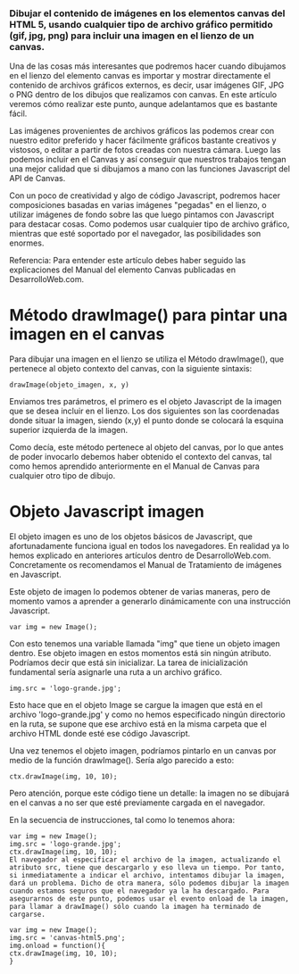 ### Dibujar el contenido de imágenes en los elementos canvas del HTML 5, usando cualquier tipo de archivo gráfico permitido (gif, jpg, png) para incluir una imagen en el lienzo de un canvas.

Una de las cosas más interesantes que podremos hacer cuando dibujamos en el lienzo del elemento canvas es importar y mostrar directamente el contenido de archivos gráficos externos, es decir, usar imágenes GIF, JPG o PNG dentro de los dibujos que realizamos con canvas. En este artículo veremos cómo realizar este punto, aunque adelantamos que es bastante fácil.

Las imágenes provenientes de archivos gráficos las podemos crear con nuestro editor preferido y hacer fácilmente gráficos bastante creativos y vistosos, o editar a partir de fotos creadas con nuestra cámara. Luego las podemos incluir en el Canvas y así conseguir que nuestros trabajos tengan una mejor calidad que si dibujamos a mano con las funciones Javascript del API de Canvas.

Con un poco de creatividad y algo de código Javascript, podremos hacer composiciones basadas en varias imágenes "pegadas" en el lienzo, o utilizar imágenes de fondo sobre las que luego pintamos con Javascript para destacar cosas. Como podemos usar cualquier tipo de archivo gráfico, mientras que esté soportado por el navegador, las posibilidades son enormes.

Referencia: Para entender este artículo debes haber seguido las explicaciones del Manual del elemento Canvas publicadas en DesarrolloWeb.com.


# Método drawImage() para pintar una imagen en el canvas
Para dibujar una imagen en el lienzo se utiliza el Método drawImage(), que pertenece al objeto contexto del canvas, con la siguiente sintaxis:

    drawImage(objeto_imagen, x, y)

Enviamos tres parámetros, el primero es el objeto Javascript de la imagen que se desea incluir en el lienzo. Los dos siguientes son las coordenadas donde situar la imagen, siendo (x,y) el punto donde se colocará la esquina superior izquierda de la imagen.

Como decía, este método pertenece al objeto del canvas, por lo que antes de poder invocarlo debemos haber obtenido el contexto del canvas, tal como hemos aprendido anteriormente en el Manual de Canvas para cualquier otro tipo de dibujo.


# Objeto Javascript imagen
El objeto imagen es uno de los objetos básicos de Javascript, que afortunadamente funciona igual en todos los navegadores. En realidad ya lo hemos explicado en anteriores artículos dentro de DesarrolloWeb.com. Concretamente os recomendamos el Manual de Tratamiento de imágenes en Javascript.

Este objeto de imagen lo podemos obtener de varias maneras, pero de momento vamos a aprender a generarlo dinámicamente con una instrucción Javascript.

    var img = new Image();

Con esto tenemos una variable llamada "img" que tiene un objeto imagen dentro. Ese objeto imagen en estos momentos está sin ningún atributo. Podríamos decir que está sin inicializar. La tarea de inicialización fundamental sería asignarle una ruta a un archivo gráfico.

    img.src = 'logo-grande.jpg';

Esto hace que en el objeto Image se cargue la imagen que está en el archivo 'logo-grande.jpg' y como no hemos especificado ningún directorio en la ruta, se supone que ese archivo está en la misma carpeta que el archivo HTML donde esté ese código Javascript.

Una vez tenemos el objeto imagen, podríamos pintarlo en un canvas por medio de la función drawImage(). Sería algo parecido a esto:

    ctx.drawImage(img, 10, 10);

Pero atención, porque este código tiene un detalle: la imagen no se dibujará en el canvas a no ser que esté previamente cargada en el navegador.

En la secuencia de instrucciones, tal como lo tenemos ahora:

    var img = new Image();
    img.src = 'logo-grande.jpg';
    ctx.drawImage(img, 10, 10);
    El navegador al especificar el archivo de la imagen, actualizando el atributo src, tiene que descargarlo y eso lleva un tiempo. Por tanto, si inmediatamente a indicar el archivo, intentamos dibujar la imagen, dará un problema. Dicho de otra manera, sólo podemos dibujar la imagen cuando estamos seguros que el navegador ya la ha descargado. Para asegurarnos de este punto, podemos usar el evento onload de la imagen, para llamar a drawImage() sólo cuando la imagen ha terminado de cargarse.

    var img = new Image();
    img.src = 'canvas-html5.png';
    img.onload = function(){
    ctx.drawImage(img, 10, 10);
    }

